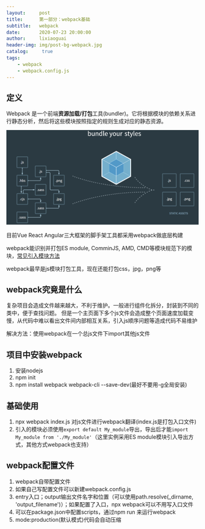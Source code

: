 ```yaml
---
layout:     post
title:      第一部分：webpack基础
subtitle:   webpack
date:       2020-07-23 20:00:00
author:     lixiaoguai
header-img: img/post-bg-webpack.jpg
catalog: 	 true
tags:
    - webpack
    - webpack.config.js
---
```


## 定义

Webpack 是一个前端**资源加载/打包**工具(bundler)。它将根据模块的依赖关系进行静态分析，然后将这些模块按照指定的规则生成对应的静态资源。

![img](./img/webpack介绍.jpg)

目前Vue React Angular三大框架的脚手架工具都采用webpack做底层构建

webpack能识别并打包ES module, ComminJS, AMD, CMD等模块规范下的模块，[常见引入模块方法](https://webpack.js.org/concepts/modules/)

webpack最早是js模块打包工具，现在还能打包css，jpg，png等

## webpack究竟是什么

复杂项目会造成文件越来越大，不利于维护。一般进行组件化拆分，封装到不同的类中，便于查找问题。
但是一个主页面下多个js文件会造成整个页面速度加载变慢，从代码中难以看出文件间内部相互关系，引入js顺序问题等造成代码不易维护

解决方法：使用webpack在一个总js文件下import其他js文件

## 项目中安装webpack

1. 安装nodejs
2. npm init
3. npm install webpack webpack-cli --save-dev(最好不要用-g全局安装)

## 基础使用

1. npx webpack index.js 对js文件进行webpack翻译(index.js是打包入口文件)
2. 引入的模块必须使用```export default My_module```导出，导出后才能```import My_module from './My_module'```（这里实例采用ES module模块引入导出方式，其他方式webpack也支持）

## webpack配置文件

1. webpack自带配置文件
2. 如果自己写配置文件可以新建webpack.config.js
3. entry入口；output输出文件名字和位置（可以使用path.resolve(_dirname, 'output_filename')）；如果配置了入口，npx webpack可以不用写入口文件
4. 可以在package.json中配置scripts，通过npm run 来运行webpack
5. mode:production(默认模式)代码会自动压缩